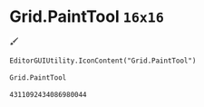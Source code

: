 # Grid.PaintTool `16x16`
<img src="/img/Grid.PaintTool.png" width=16 height=16>

``` CSharp
EditorGUIUtility.IconContent("Grid.PaintTool")
```
```
Grid.PaintTool
```
```
4311092434086980044
```
